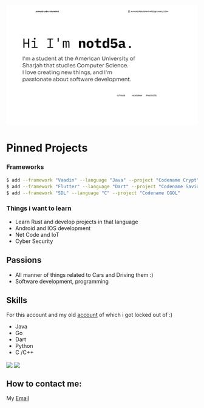 ![](header.png)

#  Pinned Projects


### Frameworks
```sh
$ add --framework "Vaadin" --language "Java" --project "Codename Crypt"
$ add --framework "Flutter" --language "Dart" --project "Codename Savior"
$ add --framework "SDL" --language "C" --project "Codename CGOL"
```

### Things i want to learn
- Learn Rust and develop projects in that language
- Android and IOS development
- Net Code and IoT
- Cyber Security

## Passions
- All manner of things related to Cars and Driving them :)
- Software development, programming

## Skills
For this account and my old [account](https://github.com/notd5a) of which i got locked out of :)
- Java
- Go
- Dart
- Python
- C /C++

<img align="center" src="https://github-readme-stats.vercel.app/api/top-langs/?username=notd5a-alt&theme=radical" /> 
<img align="center" src="https://github-readme-stats.vercel.app/api/top-langs/?username=notd5a&theme=radical" />

## How to contact me:
My [Email](ahmadabushawar21@gmail.com)
